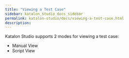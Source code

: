 ```yaml
---
title: "Viewing a Test Case" 
sidebar: katalon_studio_docs_sidebar
permalink: katalon-studio/docs/viewing-a-test-case.html 
description: 
---
```

Katalon Studio supports 2 modes for viewing a test case:

*   Manual View
*   Script View
